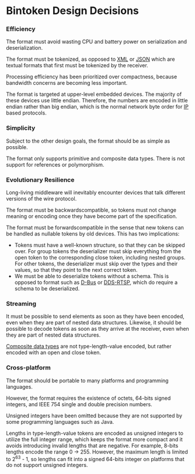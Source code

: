# Bintoken Design Decisions

### Efficiency

The format must avoid wasting CPU and battery power on serialization and deserialization.

The format must be tokenized, as opposed to [XML](http://en.wikipedia.org/wiki/Xml) or [JSON](http://en.wikipedia.org/wiki/Json) which are textual formats that first must be tokenized by the receiver.

Processing efficiency has been prioritized over compactness, because bandwidth concerns are becoming less important.

The format is targeted at upper-level embedded devices. The majority of these devices use little endian. Therefore, the numbers are encoded in little endian rather than big endian, which is the normal network byte order for [IP](http://en.wikipedia.org/wiki/Internet_Protocol) based protocols.

### Simplicity

Subject to the other design goals, the format should be as simple as possible.

The format only supports primitive and composite data types. There is not support for references or polymorphism.

### Evolutionary Resilience

Long-living middleware will inevitably encounter devices that talk different versions of the wire protocol.

The format must be backwardscompatible, so tokens must not change meaning or encoding once they have become part of the specification.

The format must be forwardscompatible in the sense that new tokens can be handled as nullable tokens by old devices. This has two implications:
* Tokens must have a well-known structure, so that they can be skipped over. For group tokens the deserializer must skip everything from the open token to the corresponding close token, including nested groups. For other tokens, the deserializer must skip over the types and their values, so that they point to the next correct token.
* We must be able to deserialize tokens without a schema. This is opposed to format such as [D-Bus](http://en.wikipedia.org/wiki/D-Bus) or [DDS-RTSP](http://en.wikipedia.org/wiki/Real-Time_Publish-Subscribe_%28RTPS%29_Protocol), which do require a schema to be deserialized.

### Streaming

It must be possible to send elements as soon as they have been encoded, even when they are part of nested data structures. Likewise, it should be possible to decode tokens as soon as they arrive at the receiver, even when they are part of nested data structures.

[Composite data types](http://en.wikipedia.org/wiki/Composite_data_type) are not type-length-value encoded, but rather encoded with an open and close token.

### Cross-platform

The format should be portable to many platforms and programming languages.

However, the format requires the existence of octets, 64-bits signed integers, and IEEE 754 single and double precision numbers.

Unsigned integers have been omitted because they are not supported by some programming languages such as Java.

Lengths in type-length-value tokens are encoded as unsigned integers to utilize the full integer range, which keeps the format more compact and it avoids introducing invalid lengths that are negative. For example, 8-bits lengths encode the range 0 → 255. However, the maximum length is limited to 2<sup>63</sup> - 1, so lengths can fit into a signed 64-bits integer on platforms that do not support unsigned integers.
